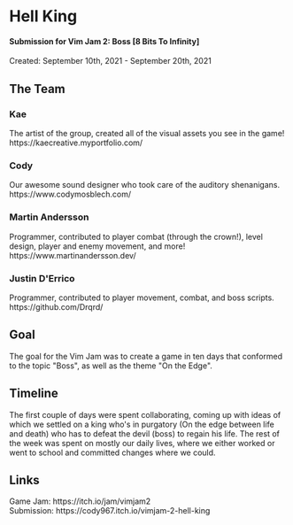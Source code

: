 <h1> Hell King </h1>
<h4> Submission for Vim Jam 2: Boss [8 Bits To Infinity] </h4>
Created: September 10th, 2021 - September 20th, 2021 <br>

<h2> The Team </h2>
<h3> Kae </h3>
The artist of the group, created all of the visual assets you see in the game! <br>
https://kaecreative.myportfolio.com/

<h3> Cody </h3>
Our awesome sound designer who took care of the auditory shenanigans. <br>
https://www.codymosblech.com/

<h3> Martin Andersson</h3>
Programmer, contributed to player combat (through the crown!), level design, player and enemy movement, and more! <br>
https://www.martinandersson.dev/

<h3> Justin D'Errico </h3>
Programmer, contributed to player movement, combat, and boss scripts. <br>
https://github.com/Drqrd/

<h2> Goal </h2>
The goal for the Vim Jam was to create a game in ten days that conformed to the topic "Boss", as well as the theme "On the Edge".

<h2> Timeline </h2>
The first couple of days were spent collaborating, coming up with ideas of which we settled on a king who's in purgatory (On the edge between life and death) who has to defeat the devil (boss) to regain his life. The rest of the week was spent on mostly our daily lives, where we either worked or went to school and committed changes where we could.

<h2> Links </h2>
Game Jam: https://itch.io/jam/vimjam2 <br>
Submission: https://cody967.itch.io/vimjam-2-hell-king
